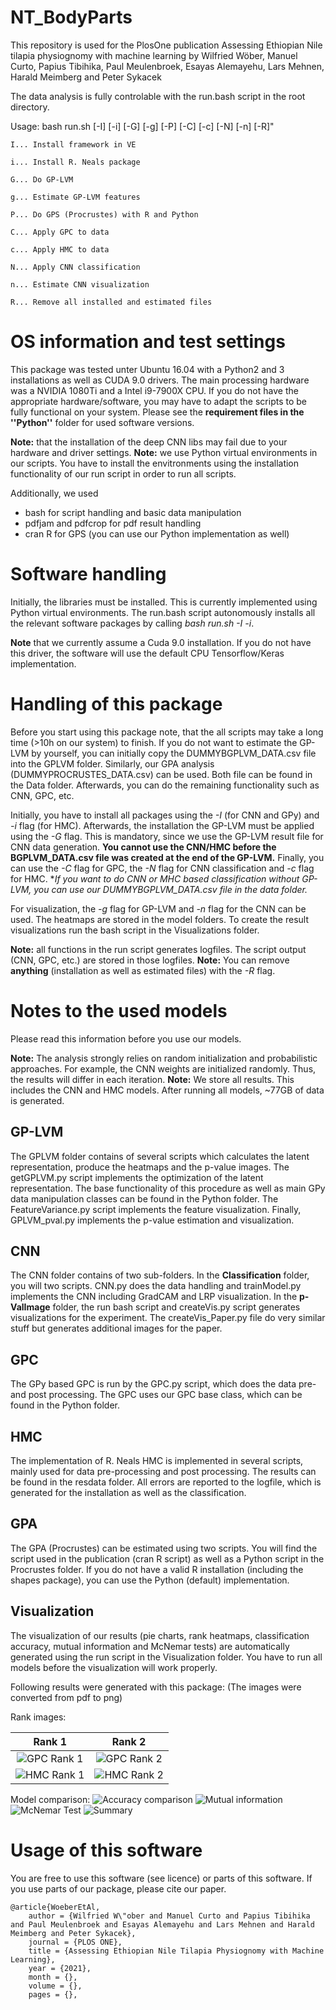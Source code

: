 # NT_BodyParts
This repository is used for the PlosOne publication Assessing Ethiopian Nile tilapia physiognomy with machine learning by Wilfried Wöber, Manuel Curto, Papius Tibihika, Paul Meulenbroek, Esayas Alemayehu, Lars Mehnen, Harald Meimberg and Peter Sykacek

The data analysis is fully controlable with the run.bash script in the root directory.

Usage: bash run.sh [-I] [-i] [-G] [-g] [-P] [-C] [-c] [-N] [-n] [-R]"
   
    I... Install framework in VE
    
    i... Install R. Neals package
    
    G... Do GP-LVM
    
    g... Estimate GP-LVM features
    
    P... Do GPS (Procrustes) with R and Python
    
    C... Apply GPC to data
    
    c... Apply HMC to data
    
    N... Apply CNN classification
    
    n... Estimate CNN visualization
    
    R... Remove all installed and estimated files


# OS information and test settings
This package was tested unter Ubuntu 16.04 with a Python2 and 3 installations as well as CUDA 9.0 drivers. The main processing hardware was a NVIDIA 1080Ti and a Intel i9-7900X CPU. If you do not have the appropriate hardware/software, you may have to adapt the scripts to be fully functional on your system. Please see the **requirement files in the ''Python''** folder for used software versions.

**Note:** that the installation of the deep CNN libs may fail due to your hardware and driver settings.
**Note:** we use Python virtual environments in our scripts. You have to install the envitronments using the installation functionality of our run script in order to run all scripts.

Additionally, we used

* bash for script handling and basic data manipulation
* pdfjam and pdfcrop for pdf result handling
* cran R for GPS (you can use our Python implementation as well)

# Software handling
Initially, the libraries must be installed. This is currently implemented using Python virtual environments. The run.bash script autonomously installs all the relevant software packages by calling *bash run.sh -I -i*. 

**Note** that we currently assume a Cuda 9.0 installation. If you do not have this driver, the software will use the default CPU Tensorflow/Keras implementation.

# Handling of this package
Before you start using this package note, that the all scripts may take a long time (>10h on our system) to finish. If you do not want to estimate the GP-LVM by yourself, you can initially copy the DUMMYBGPLVM_DATA.csv file into the GPLVM folder. Similarly, our GPA analysis (DUMMYPROCRUSTES_DATA.csv) can be used. Both file can be found in the Data folder. Afterwards, you can do the remaining functionality such as CNN, GPC, etc. 

Initially, you have to install all packages using the *-I* (for CNN and GPy) and *-i* flag (for HMC). 
Afterwards, the installation the GP-LVM must be applied using the *-G* flag. This is mandatory, since we use the GP-LVM result file for CNN data generation. **You cannot use the CNN/HMC before the BGPLVM_DATA.csv file was created at the end of the GP-LVM.** Finally, you can use the *-C* flag for GPC, the *-N* flag for CNN classification and *-c* flag for HMC. 
**If you want to do CNN or MHC based classification without GP-LVM, you can use our DUMMYBGPLVM_DATA.csv file in the data folder.*

For visualization, the *-g* flag for GP-LVM and *-n* flag for the CNN can be used. The heatmaps are stored in the model folders. To create the result visualizations run the bash script in the Visualizations folder.

**Note:** all functions in the run script generates logfiles. The script output (CNN, GPC, etc.) are stored in those logfiles.
**Note:** You can remove **anything** (installation as well as estimated files) with the *-R* flag.

# Notes to the used models
Please read this information before you use our models.

**Note:** The analysis strongly relies on random initialization and probabilistic approaches. For example, the CNN weights are initialized randomly. Thus, the results will differ in each iteration.
**Note:** We store all results. This includes the CNN and HMC models. After running all models, ~77GB of data is generated.

## GP-LVM
The GPLVM folder contains of several scripts which calculates the latent representation, produce the heatmaps and the p-value images. The getGPLVM.py script implements the optimization of the latent representation. The base functionality of this procedure as well as main GPy data manipulation classes can be found in the Python folder. The FeatureVariance.py script implements the feature visualization. Finally, GPLVM_pval.py implements the p-value estimation and visualization.
## CNN
The CNN folder contains of two sub-folders. In the **Classification** folder, you will two scripts. CNN.py does the data handling and trainModel.py implements the CNN including GradCAM and LRP visualization. In the **p-ValImage** folder, the run bash script and createVis.py script generates visualizations for the experiment. The createVis_Paper.py file do very similar stuff but generates additional images for the paper.
## GPC 
The GPy based GPC is run by the GPC.py script, which does the data pre- and post processing. The GPC uses our GPC base class, which can be found in the Python folder.
## HMC
The implementation of R. Neals HMC is implemented in several scripts, mainly used for data pre-processing and post processing. The results can be found in the resdata folder. All errors are reported to the logfile, which is generated for the installation as well as the classification.
## GPA
The GPA (Procrustes) can be estimated using two scripts. You will find the script used in the publication (cran R script) as well as a Python script in the Procrustes folder. If you do not have a valid R installation (including the shapes package), you can use the Python (default) implementation.
## Visualization
The visualization of our results (pie charts, rank heatmaps, classification accuracy, mutual information and McNemar tests) are automatically generated using the run script in the Visualization folder. You have to run all models before the visualization will work properly.

Following results were generated with this package: (The images were converted from pdf to png)

Rank images: 

| Rank 1| Rank 2   |
:-------------------------:|:-------------------------:
![GPC Rank 1](Data/results/0_GPC.png) | ![GPC Rank 2](Data/results/1_GPC.png)
![HMC Rank 1](Data/results/0_HMC.png) | ![HMC Rank 2](Data/results/1_HMC.png)

Model comparison:
![Accuracy comparison](Data/results/tilapia_genacc.png)
![Mutual information](Data/results/tilapia_mutinf.png)
![McNemar Test](Data/results/tilapia_mcnemar.png)
![Summary](Data/results/table.png)


# Usage of this software
You are free to use this software (see licence) or parts of this software. If you use parts of our package, please cite our paper.

```
@article{WoeberEtAl,
    author = {Wilfried W\"ober and Manuel Curto and Papius Tibihika and Paul Meulenbroek and Esayas Alemayehu and Lars Mehnen and Harald Meimberg and Peter Sykacek},
    journal = {PLOS ONE},
    title = {Assessing Ethiopian Nile Tilapia Physiognomy with Machine Learning},
    year = {2021},
    month = {},
    volume = {},
    pages = {},
    
```
